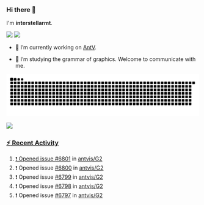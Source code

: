 ### Hi there 👋

I'm **interstellarmt**.

[![](https://img.shields.io/endpoint?url=https://awards.antv.vision/interstellarmt-g2-contributor.json)](https://github.com/antvis/g2)
[![](https://img.shields.io/endpoint?url=https://awards.antv.vision/interstellarmt-gpt-vis-contributor.json)](https://github.com/antvis/gpt-vis)

- 🔭 I’m currently working on [AntV](https://github.com/antvis).

- 📖 I’m studying the grammar of graphics. Welcome to communicate with me.

![](https://raw.githubusercontent.com/interstellarmt/interstellarmt/refs/heads/output/github-contribution-grid-snake.svg)
<div>
  <a href="https://github.com/interstellarmt">
  <img height="180em" src="https://github-readme-stats-eight-theta.vercel.app/api?username=interstellarmt&show_icons=true&include_all_commits=true&count_private=true&theme=tokyonight"/>
</div>
    
### :zap: Recent Activity

<!--START_SECTION:activity-->
1. ❗ Opened issue [#6801](https://github.com/antvis/G2/issues/6801) in [antvis/G2](https://github.com/antvis/G2)
2. ❗ Opened issue [#6800](https://github.com/antvis/G2/issues/6800) in [antvis/G2](https://github.com/antvis/G2)
3. ❗ Opened issue [#6799](https://github.com/antvis/G2/issues/6799) in [antvis/G2](https://github.com/antvis/G2)
4. ❗ Opened issue [#6798](https://github.com/antvis/G2/issues/6798) in [antvis/G2](https://github.com/antvis/G2)
5. ❗ Opened issue [#6797](https://github.com/antvis/G2/issues/6797) in [antvis/G2](https://github.com/antvis/G2)
<!--END_SECTION:activity-->


